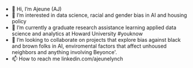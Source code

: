 - 👋 Hi, I’m Ajeune (AJ)
- 👀 I’m interested in data science, racial and gender bias in AI and housing policy
- 🌱 I’m currently a graduate research assistance learning applied data science and analytics at Howard University #youknow
- 💞️ I’m looking to collaborate on projects that explore bias against black and brown folks in AI, enviromental factors that affect unhoused neighbors and anything involving Beyonce'.
- 📫 How to reach me linkedin.com/ajeunelynch

<!---
ajeunel/ajeunel is a ✨ special ✨ repository because its `README.md` (this file) appears on your GitHub profile.
You can click the Preview link to take a look at your changes.
--->
